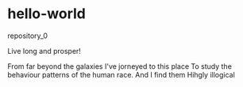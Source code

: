 # hello-world
repository_0

Live long and prosper!

From far beyond the galaxies I've jorneyed to this place
To study the behaviour patterns of the human race.
And I find them
Hihgly illogical
